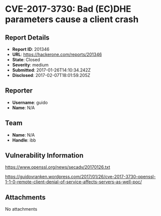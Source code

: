 # CVE-2017-3730: Bad (EC)DHE parameters cause a client crash

## Report Details
- **Report ID**: 201346
- **URL**: https://hackerone.com/reports/201346
- **State**: Closed
- **Severity**: medium
- **Submitted**: 2017-01-26T14:10:34.242Z
- **Disclosed**: 2017-02-07T18:01:59.205Z

## Reporter
- **Username**: guido
- **Name**: N/A

## Team
- **Name**: N/A
- **Handle**: ibb

## Vulnerability Information
https://www.openssl.org/news/secadv/20170126.txt

https://guidovranken.wordpress.com/2017/01/26/cve-2017-3730-openssl-1-1-0-remote-client-denial-of-service-affects-servers-as-well-poc/

## Attachments
No attachments
